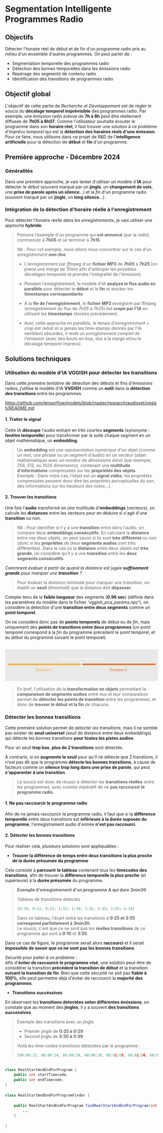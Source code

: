 
# Segmentation Intelligente Programmes Radio

## Objectifs

Détecter l'horaire réel de début et de fin d'un programme radio pris au milieu d'un ensemble d'autres programmes. On peut parler de :
- Segmentation temporelle des programmes radio
- Détection des bornes temporelles dans les émissions radio
- Repérage des segments de contenu radio
- Identification des transitions de programmes radio

## Objectif global

L'objectif de cette partie de *Recherche et Développement* est de régler le soucis du **décalage temporel imprévisible** des programmes radio. Par exemple, une émission radio prévue de **7h à 8h** peut être réellement diffusée de **7h05 à 8h07**. Comme l'utilisateur souhaite écouter le programme dans son **horaire réel**, il faut trouver une solution à ce problème *d'imprévu temporel* qui est la **détection des horaires réels d'une émission**. Pour ce faire, nous utilisons dans ce projet de R&D de l'**intelligence artificielle** pour la détection de **début** et **fin** d'un programme.

## Première approche - Décembre 2024

### Généralités

Dans une première approche, je vais tenter d'utiliser un modèle d'**IA** pour détecter le *début* (souvent marqué par un **jingle**, un **changement de voix**, une **prise de parole après un silence**...) et la *fin* d'un programme radio (souvent marqué par un **jingle**, un **long silence**...). 

### Intégration de la détection d'horaire réelle à l'enregistrement

Pour détecter l'*horaire réelle dans les enregistrements*, je vais utiliser une approche **hybride**.

> Prenons l'exemple d'un programme qui **est annoncé** (par la radio) commencer à **7h05** et se terminer à **7h15**.
>
> *Nb : Pour cet exemple, nous allons nous concentrer sur le cas d'un enregistrement **non-live**.*
> - L'enregistrement par *ffmpeg* d'un **fichier MP3** de **7h05** à **7h25** (on prend une *marge de 10min* afin d'anticiper les possibles *décalages temporels* et prendre l'intégralité de l'émission).
> - Pendant l'enregistrement, le modèle d'IA **analyse le flux audio en parallèle** pour détecter le **début** et la **fin** et stocker les **timestamps correspondants**.
> - À la **fin de l'enregistrement**, le **fichier MP3** enregistré par ffmpeg (enregistrement du flux de *7h05* à *7h25*) est **cropé par l'IA** en utilisant les **timestamps** stockés précédement.
>
> - Avec cette approche *en parallèle*, le temps *d'enregistrement + crop* est réduit et si jamais les time-stamps donnés par l'IA semblent *absurdes*, il reste un *enregistrement complet de l'emission* (avec des bouts en trop, dus à la marge et/ou le décalage temporel imprevu).

## Solutions techniques

### Utilisation du modèle d'IA VGGISH pour détecter les transitions

Dans cette *première tentative* de détection des débuts et fins d'émissions radios, j’utilise le modèle d’IA **VVGISH** comme un **outil** dans la **détection des transitions** entre les programmes.

https://github.com/tensorflow/models/blob/master/research/audioset/vggish/README.md

#### 1. Traiter le signal

Cette IA **découpe** l'audio entrant en très courtes **segments** (synonyme : **fenêtre temporelle**) pour transformer par la suite chaque segment en un objet mathématique, un **embedding**.

>
> Un **embedding** est une *représentation numérique* d'un objet (comme un mot, une phrase ou un segment d'audio) en un *vecteur* (objet mathématique) avec un *nombre de dimensions élevé* (par exemple, 256, 512, ou 1024 dimensions), contenant une **multitude d’informations** compressées sur les **propriétés des objets**.  
*Exemple* : Dans notre cas, l’objet est un **signal vidéo**, les propriétés compressées peuvent donc être les *propriétés perceptuelles du son*, des informations sur les *hauteurs des notes*…).

#### 2. Trouver les transitions

Une fois l'**audio** transformé en une multitude d'**embeddings** (vecteurs), on calcule les **distances** entre les vecteurs pour en déduire si s'agit d'une **transition** ou non.
> Nb : Pour identifier si il y a une **transition** entre dans l'audio, on  compare deux **embeddings consécutifs**. En calculant la **distance** entre ces deux objets, on peut savoir si ils sont **très différents** ou non (donc si les **propriétés** de deux **segments audios** sont très différentes). Dans le cas où la **distance** entre deux objets est **très grande**, on considère qu'il y a une **transition** entre les **deux segments consécutifs**.  

*Commnent évaluer à partir de quand la distance est jugée **suffisament grande** pour marquer une **transition** ?*  
> Pour évaluer la *distance minimale* pour marquer une *transition*, on établit un **seuil** (*threshold*) que la distance doit **dépasser**.

Compte-tenu de la **faible longueur** des segments (**0.96 sec**) (définie dans les paramètres du modèle dans le fichier *'vggish_pca_params.npz'*), on considère la détection d'une **transition entre deux segments** comme un **point temporel**.

On ne considère donc pas de **points temporels** de *début* ou de *fin*, mais uniquement des **points de transitions entre deux programmes** (un point temporel correspond à la *fin* du programme précédent le point temporel, et au *début* du programme suivant le point temporel).

<br/><img src='assets/schema-explicatif-transition.png'/><br/>

> En bref, l'utilisation de la **transformation en objets** permettant la **comparaison de segments audios** entre eux et leur comparaison permet de **détecter les points de transition** entre les programmes, et donc de **trouver le début et la fin** de chacuns.   


### Détecter les bonnes transitions

Cette première solution permet de *détecter les transitions*, mais il ne semble pas exister de **seuil universel** (seuil de distance entre deux embeddings) qui détecte les bonnes transitions **pour toutes les pistes audios**.  

Pour un seuil **trop bas**, **plus de 2 transitions** sont detectés.

À contrario, si on **augmente le seuil** pour qu'il ne détecte que 2 transtions, il n'est pas dit que le programme **détecte les bonnes transitions**, à cause de facteurs comme un **silence trop long dans une prise de parole**, qui peut **s'apparenter à une transition**.

> Le soucis est donc de réussir à détecter les **transitions réelles** entre les programmes, avec comme impératif de ne **pas raccourcir le programme radio**.

#### 1. Ne pas raccourcir le programme radio

Afin de ne jamais raccourcir le programme radio, il faut que si la **différence temporelle** entre deux transitions est **inférieure à la durée suposée du programme**, l'enregistrement audio d'entrée **n'est pas raccourci**.

#### 2. Détecter les bonnes transitions

Pour réaliser cela, plusieurs solutions sont appliquables :
- **Trouver la différence de temps entre deux transitions la plus proche de la durée présumée du programme** 

Cela consiste à **parcourir le tableau** contenant tous les **timecodes des transitions**, afin de trouver la **différence temporelle la plus proche** (et supérieure) à la **durée présumée** du programme.

> **Exemple d'enregistrement d'un programme A qui dure 3min30**
> 
> *Tableau de transitions detectés*  
> ```python
> [0:10; 0:12; 0:25; 1:33; 1:34; 1:35; 3:45; 3:55; 4:10]
> ```
> Dans ce tableau, l'écart entre les transitions à **0:25 et 3:55 correspond parfaitement à 3min30**.  
> Le soucis, c'est que ce ne sont pas les **réelles transitions** de ce programme qui sont à **0:10** et **3:55**.

Dans ce cas de figure, le programme serait alors **raccourci** et il serait **impossible de savoir que ce ne sont pas les bonnes transitions**. 

*Sécurité pour palier à ce problème :*  
Afin d'**éviter de raccourcir le programme visé**, une solution peut-être de considérer la transition **précédent la transition de début** et la transition **suivant la transition de fin**. Bien que cette sécurité ne soit pas **fiable à 100%**, elle peut permettre déjà d'éviter de raccourcir la **majorité des programmes**.

- **Transitions succéssives**

En observant les **transitions detectées selon différentes émissions**, on constate que au moment des **jingles**, il y a souvent **des transitions successives**.

> Exemple des transitions avec un jingle
> - Premier jingle de **0:25 à 0:29**
> - Second jingle de **3:30 à 3:39**
> 
> Voilà les time-codes transitions détectées par le programme :
> ```python
> [00:00:23, 00:00:24, 00:00:24, 00:00:30, 00:01:05, 00:01:06, 00:02:26, 00:03:17, 00:03:18, 00:03:29, 00:03:30, 00:03:49, 00:04:13]
> ```
> 



```java

class RealStartAndEndForProgram {
    public int startTimecode;
    public int endTimecode;
} 

class RealStartAndEndForProgramFinder {
    
    public RealStartAndEndForProgram findRealStartAndEndForProgram(int[] timeCodesFoundByAIModel, int theoriticalProgramDurationInSec) {
        ...
    }
    
}

```